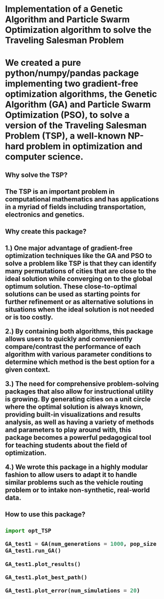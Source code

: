 <h1>Implementation of a Genetic Algorithm and Particle Swarm Optimization algorithm to solve the Traveling Salesman Problem <h1>

We created a pure python/numpy/pandas package implementing two gradient-free optimization algorithms, the Genetic Algorithm (GA) and Particle Swarm Optimization (PSO), to solve a version of the Traveling Salesman Problem (TSP), a well-known NP-hard problem in optimization and computer science.

<h2>Why solve the TSP?<h2>

The TSP is an important problem in computational mathematics and has applications in a myriad of fields including transportation, electronics and genetics.

<h2>Why create this package?<h2>

1.) One major advantage of gradient-free optimization techniques like the GA and PSO to solve a problem like TSP is that they can identify many permutations of cities that are close to the ideal solution while converging on to the global optimum solution. These close-to-optimal solutions can be used as starting points for further refinement or as alternative solutions in situations when the ideal solution is not needed or is too costly. 

2.) By containing both algorithms, this package allows users to quickly and conveniently compare/contrast the performance of each algorithm with various parameter conditions to determine which method is the best option for a given context.

3.) The need for comprehensive problem-solving packages that also allow for instructional utility is growing. By generating cities on a unit circle where the optimal solution is always known, providing built-in visualizations and results analysis,  as well as having a variety of methods and parameters to play around with, this package becomes a powerful pedagogical tool for teaching students about the field of optimization. 

4.) We wrote this package in a highly modular fashion to allow users to adapt it to handle similar problems such as the vehicle routing problem or to intake non-synthetic, real-world data.

<h2>How to use this package?<h2>


```python
import opt_TSP
```


```python
GA_test1 = GA(num_generations = 1000, pop_size = 500, num_cities = 80, elitism_frac = 0.2, selection_method = "Roulette", mating_method = "Random", mutation_rate = 1)
GA_test1.run_GA()
```


```python
GA_test1.plot_results()
```

```python
GA_test1.plot_best_path()
```


```python
GA_test1.plot_error(num_simulations = 20)
```
